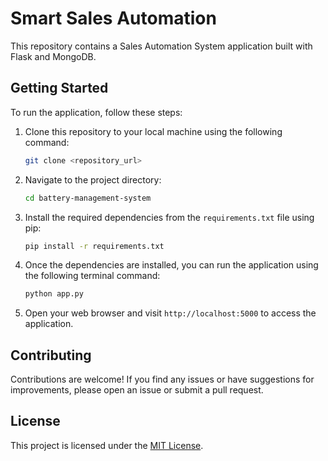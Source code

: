 # Smart Sales Automation

This repository contains a Sales Automation System application built with Flask and MongoDB.

## Getting Started

To run the application, follow these steps:

1. Clone this repository to your local machine using the following command:

    ```bash
    git clone <repository_url>
    ```

2. Navigate to the project directory:

    ```bash
    cd battery-management-system
    ```

3. Install the required dependencies from the `requirements.txt` file using pip:

    ```bash
    pip install -r requirements.txt
    ```

4. Once the dependencies are installed, you can run the application using the following terminal command:

    ```bash
    python app.py
    ```

5. Open your web browser and visit `http://localhost:5000` to access the application.

## Contributing

Contributions are welcome! If you find any issues or have suggestions for improvements, please open an issue or submit a pull request.

## License

This project is licensed under the [MIT License](LICENSE).

